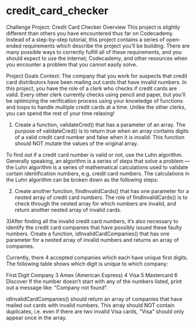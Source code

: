 # credit_card_checker

Challenge Project: Credit Card Checker
Overview
This project is slightly different than others you have encountered thus far on Codecademy. Instead of a step-by-step tutorial, this project contains a series of open-ended requirements which describe the project you’ll be building. There are many possible ways to correctly fulfill all of these requirements, and you should expect to use the internet, Codecademy, and other resources when you encounter a problem that you cannot easily solve.

Project Goals
Context: The company that you work for suspects that credit card distributors have been mailing out cards that have invalid numbers. In this project, you have the role of a clerk who checks if credit cards are valid. Every other clerk currently checks using pencil and paper, but you’ll be optimizing the verification process using your knowledge of functions and loops to handle multiple credit cards at a time. Unlike the other clerks, you can spend the rest of your time relaxing!

1) Create a function, validateCred() that has a parameter of an array. The purpose of validateCred() is to return true when an array contains digits of a valid credit card number and false when it is invalid. This function should NOT mutate the values of the original array.

To find out if a credit card number is valid or not, use the Luhn algorithm. Generally speaking, an algorithm is a series of steps that solve a problem — the Luhn algorithm is a series of mathematical calculations used to validate certain identification numbers, e.g. credit card numbers. The calculations in the Luhn algorithm can be broken down as the following steps:

2) Create another function, findInvalidCards() that has one parameter for a nested array of credit card numbers. The role of findInvalidCards() is to check through the nested array for which numbers are invalid, and return another nested array of invalid cards.

3)After finding all the invalid credit card numbers, it’s also necessary to identify the credit card companies that have possibly issued these faulty numbers. Create a function, idInvalidCardCompanies() that has one parameter for a nested array of invalid numbers and returns an array of companies.

Currently, there 4 accepted companies which each have unique first digits. The following table shows which digit is unique to which company:

First Digit	Company
3	Amex (American Express)
4	Visa
5	Mastercard
6	Discover
If the number doesn’t start with any of the numbers listed, print out a message like: “Company not found”.

idInvalidCardCompanies() should return an array of companies that have mailed out cards with invalid numbers. This array should NOT contain duplicates, i.e. even if there are two invalid Visa cards, "Visa" should only appear once in the array.
